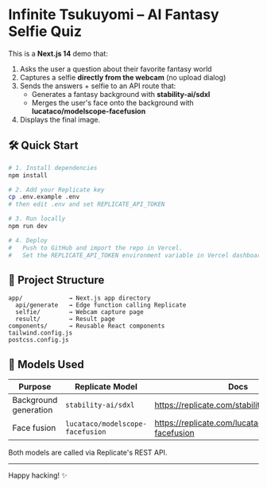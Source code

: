 # Infinite Tsukuyomi – AI Fantasy Selfie Quiz

This is a **Next.js 14** demo that:

1. Asks the user a question about their favorite fantasy world  
2. Captures a selfie **directly from the webcam** (no upload dialog)  
3. Sends the answers + selfie to an API route that:
   - Generates a fantasy background with **stability-ai/sdxl**
   - Merges the user's face onto the background with **lucataco/modelscope-facefusion**
4. Displays the final image.

## 🛠️ Quick Start

```bash
# 1. Install dependencies
npm install

# 2. Add your Replicate key
cp .env.example .env
# then edit .env and set REPLICATE_API_TOKEN

# 3. Run locally
npm run dev

# 4. Deploy
#   Push to GitHub and import the repo in Vercel.  
#   Set the REPLICATE_API_TOKEN environment variable in Vercel dashboard.
```

## 📂 Project Structure

```
app/             → Next.js app directory
  api/generate   → Edge function calling Replicate
  selfie/        → Webcam capture page
  result/        → Result page
components/      → Reusable React components
tailwind.config.js
postcss.config.js
```

## 🤖 Models Used

| Purpose | Replicate Model | Docs |
| ------- | -------------- | ---- |
| Background generation | `stability-ai/sdxl` | https://replicate.com/stability-ai/sdxl |
| Face fusion | `lucataco/modelscope-facefusion` | https://replicate.com/lucataco/modelscope-facefusion |

Both models are called via Replicate's REST API.

---

Happy hacking! ✨
